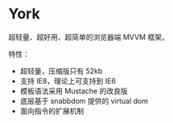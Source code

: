 # York

超轻量、超好用、超简单的浏览器端 MVVM 框架。



特性：


* 超轻量，压缩版只有 52kb
* 支持 IE8，理论上可支持到 IE6
* 模板语法采用 Mustache 的改良版
* 底层基于 snabbdom 提供的 virtual dom
* 面向指令的扩展机制

